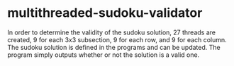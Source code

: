 # multithreaded-sudoku-validator
In order to determine the validity of the sudoku solution, 27 threads are created, 9 for each 3x3 subsection, 9 for each row, and 9 for each column. The sudoku solution is defined in the programs and can be updated. The program simply outputs whether or not the solution is a valid one.

